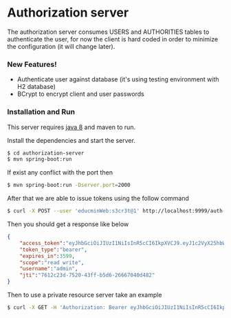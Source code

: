 # Authorization server


The authorization server consumes USERS and AUTHORITIES tables to authenticate the user, for now the client is hard coded in order to minimize the configuration (it will change later).

### New Features!

  - Authenticate user against database (it's using testing environment with H2 database)
  - BCrypt to encrypt client and user passwords

### Installation and Run

This server requires [java 8](http://www.oracle.com/technetwork/java/javase/downloads/jdk8-downloads-2133151.html) and maven to run.

Install the dependencies and start the server.

```sh
$ cd authorization-server
$ mvn spring-boot:run
```


If exist any conflict with the port then

```sh
$ mvn spring-boot:run -Dserver.port=2000
```


After that we are able to issue tokens using the follow command  
```sh
$ curl -X POST --user 'educminWeb:s3cr3t@1' http://localhost:9999/auth-server/oauth/token -d 'grant_type=password&username=admin&password=admin' 
```


Then you should get a response like below 

```json
{
    "access_token":"eyJhbGciOiJIUzI1NiIsInR5cCI6IkpXVCJ9.eyJ1c2VyX25hbWUiOiJhZG1pbiIsInNjb3BlIjpbInJlYWQiLCJ3cml0ZSJdLCJleHAiOjE1MzM3NTc1MzYsImF1dGhvcml0aWVzIjpbImxvZ2lzdGljLXdyaXRlIiwiYWRtaW5pc3RyYXRpb24tcmVhZCIsImFkbWluaXN0cmF0aW9uLXdyaXRlIiwibG9naXN0aWMtcmVhZCJdLCJqdGkiOiI3NjEyYzIzZC03NTIwLTQzZmYtYjVkNi0yNjY2NzA0MGQ0ODIiLCJjbGllbnRfaWQiOiJlZHVjbWluV2ViIiwidXNlcm5hbWUiOiJhZG1pbiJ9.sAdeLgNMcuvvLRQm4_Offv4PHQVaApUCabbCbUnQI6c",
    "token_type":"bearer",
    "expires_in":3599,
    "scope":"read write",
    "username":"admin",
    "jti":"7612c23d-7520-43ff-b5d6-26667040d482"
}
```


Then to use a private resource server take an example
```sh
$ curl -X GET -H 'Authorization: Bearer eyJhbGciOiJIUzI1NiIsInR5cCI6IkpXVCJ9.eyJ1c2VyX25hbWUiOiJhZG1pbiIsInNjb3BlIjpbInJlYWQiLCJ3cml0ZSJdLCJleHAiOjE1MzM3NTc1MzYsImF1dGhvcml0aWVzIjpbImxvZ2lzdGljLXdyaXRlIiwiYWRtaW5pc3RyYXRpb24tcmVhZCIsImFkbWluaXN0cmF0aW9uLXdyaXRlIiwibG9naXN0aWMtcmVhZCJdLCJqdGkiOiI3NjEyYzIzZC03NTIwLTQzZmYtYjVkNi0yNjY2NzA0MGQ0ODIiLCJjbGllbnRfaWQiOiJlZHVjbWluV2ViIiwidXNlcm5hbWUiOiJhZG1pbiJ9.sAdeLgNMcuvvLRQm4_Offv4PHQVaApUCabbCbUnQI6c' http://another-service/api/v1/resource/1 
```